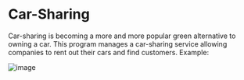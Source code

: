 # Car-Sharing
Car-sharing is becoming a more and more popular green alternative to owning a car. 
This program manages a car-sharing service allowing companies to rent out their cars and find customers.
Example:

![image](https://user-images.githubusercontent.com/69851038/185790025-40efcace-ae3d-4a69-a0c4-fc3ca5b07e13.png)

